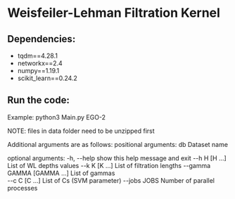 # Weisfeiler-Lehman Filtration Kernel

## Dependencies:
- tqdm==4.28.1
- networkx==2.4
- numpy==1.19.1
- scikit_learn==0.24.2

## Run the code:
Example: python3 Main.py EGO-2

NOTE: files in data folder need to be unzipped first


Additional arguments are as follows:
positional arguments:
  db                    	Dataset name

optional arguments:
  -h, --help            	show this help message and exit
  --h H [H ...]         	List of WL depths values
  --k K [K ...]         	List of filtration lengths
  --gamma GAMMA [GAMMA ...]	List of gammas            
  --c C [C ...]         	List of Cs (SVM parameter)
  --jobs JOBS           	Number of parallel processes

